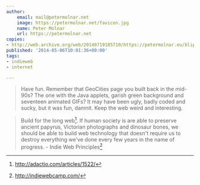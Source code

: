 ```yaml
---
author:
    email: mail@petermolnar.net
    image: https://petermolnar.net/favicon.jpg
    name: Peter Molnar
    url: https://petermolnar.net
copies:
- http://web.archive.org/web/20140719185710/https://petermolnar.eu/blips/indie-web-principles/
published: '2014-05-06T10:01:36+00:00'
tags:
- indieweb
- internet

---
```


> Have fun. Remember that GeoCities page you built back in the mid-90s?
> The one with the Java applets, garish green background and seventeen
> animated GIFs? It may have been ugly, badly coded and sucky, but it
> was fun, damnit. Keep the web weird and interesting.

> Build for the long web[^1]. If human society is are able to preserve
> ancient papyrus, Victorian photographs and dinosaur bones, we should
> be able to build web technology that doesn't require us to destroy
> everything we've done every few years in the name of progress. - Indie
> Web Principles[^2]

[^1]: <http://adactio.com/articles/1522/>

[^2]: <http://indiewebcamp.com/>